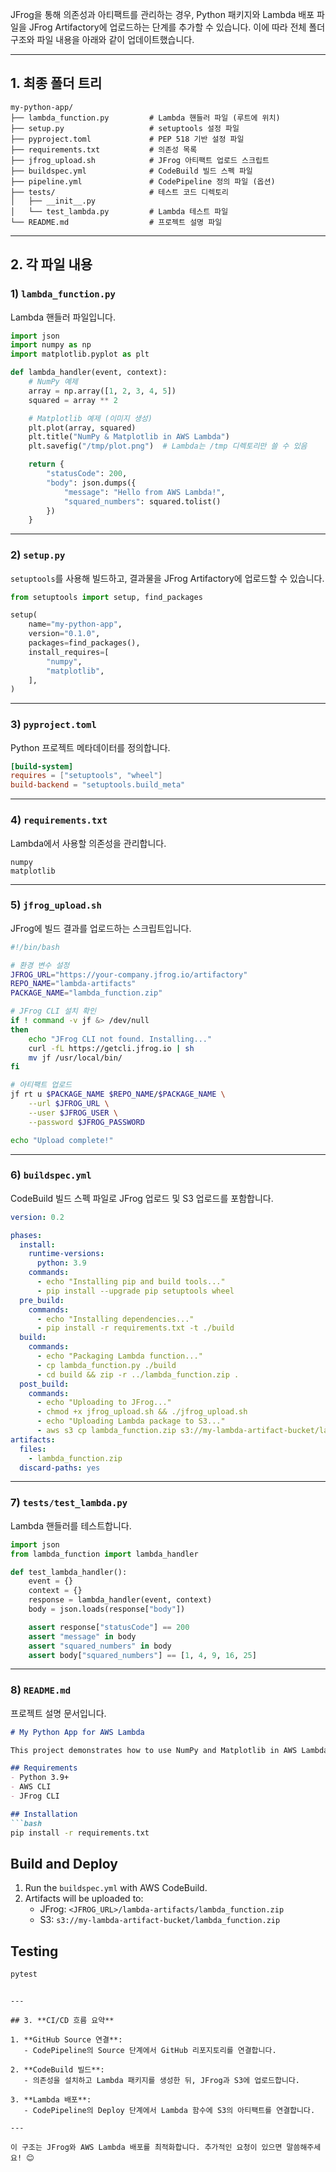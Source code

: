 JFrog을 통해 의존성과 아티팩트를 관리하는 경우, Python 패키지와 Lambda 배포 파일을 JFrog Artifactory에 업로드하는 단계를 추가할 수 있습니다. 이에 따라 전체 폴더 구조와 파일 내용을 아래와 같이 업데이트했습니다.

---

## 1. **최종 폴더 트리**

```plaintext
my-python-app/
├── lambda_function.py         # Lambda 핸들러 파일 (루트에 위치)
├── setup.py                   # setuptools 설정 파일
├── pyproject.toml             # PEP 518 기반 설정 파일
├── requirements.txt           # 의존성 목록
├── jfrog_upload.sh            # JFrog 아티팩트 업로드 스크립트
├── buildspec.yml              # CodeBuild 빌드 스펙 파일
├── pipeline.yml               # CodePipeline 정의 파일 (옵션)
├── tests/                     # 테스트 코드 디렉토리
│   ├── __init__.py
│   └── test_lambda.py         # Lambda 테스트 파일
└── README.md                  # 프로젝트 설명 파일
```

---

## 2. **각 파일 내용**

### **1) `lambda_function.py`**
Lambda 핸들러 파일입니다.

```python
import json
import numpy as np
import matplotlib.pyplot as plt

def lambda_handler(event, context):
    # NumPy 예제
    array = np.array([1, 2, 3, 4, 5])
    squared = array ** 2

    # Matplotlib 예제 (이미지 생성)
    plt.plot(array, squared)
    plt.title("NumPy & Matplotlib in AWS Lambda")
    plt.savefig("/tmp/plot.png")  # Lambda는 /tmp 디렉토리만 쓸 수 있음

    return {
        "statusCode": 200,
        "body": json.dumps({
            "message": "Hello from AWS Lambda!",
            "squared_numbers": squared.tolist()
        })
    }
```

---

### **2) `setup.py`**
`setuptools`를 사용해 빌드하고, 결과물을 JFrog Artifactory에 업로드할 수 있습니다.

```python
from setuptools import setup, find_packages

setup(
    name="my-python-app",
    version="0.1.0",
    packages=find_packages(),
    install_requires=[
        "numpy",
        "matplotlib",
    ],
)
```

---

### **3) `pyproject.toml`**
Python 프로젝트 메타데이터를 정의합니다.

```toml
[build-system]
requires = ["setuptools", "wheel"]
build-backend = "setuptools.build_meta"
```

---

### **4) `requirements.txt`**
Lambda에서 사용할 의존성을 관리합니다.

```plaintext
numpy
matplotlib
```

---

### **5) `jfrog_upload.sh`**
JFrog에 빌드 결과를 업로드하는 스크립트입니다.

```bash
#!/bin/bash

# 환경 변수 설정
JFROG_URL="https://your-company.jfrog.io/artifactory"
REPO_NAME="lambda-artifacts"
PACKAGE_NAME="lambda_function.zip"

# JFrog CLI 설치 확인
if ! command -v jf &> /dev/null
then
    echo "JFrog CLI not found. Installing..."
    curl -fL https://getcli.jfrog.io | sh
    mv jf /usr/local/bin/
fi

# 아티팩트 업로드
jf rt u $PACKAGE_NAME $REPO_NAME/$PACKAGE_NAME \
    --url $JFROG_URL \
    --user $JFROG_USER \
    --password $JFROG_PASSWORD

echo "Upload complete!"
```

---

### **6) `buildspec.yml`**
CodeBuild 빌드 스펙 파일로 JFrog 업로드 및 S3 업로드를 포함합니다.

```yaml
version: 0.2

phases:
  install:
    runtime-versions:
      python: 3.9
    commands:
      - echo "Installing pip and build tools..."
      - pip install --upgrade pip setuptools wheel
  pre_build:
    commands:
      - echo "Installing dependencies..."
      - pip install -r requirements.txt -t ./build
  build:
    commands:
      - echo "Packaging Lambda function..."
      - cp lambda_function.py ./build
      - cd build && zip -r ../lambda_function.zip .
  post_build:
    commands:
      - echo "Uploading to JFrog..."
      - chmod +x jfrog_upload.sh && ./jfrog_upload.sh
      - echo "Uploading Lambda package to S3..."
      - aws s3 cp lambda_function.zip s3://my-lambda-artifact-bucket/lambda_function.zip
artifacts:
  files:
    - lambda_function.zip
  discard-paths: yes
```

---

### **7) `tests/test_lambda.py`**
Lambda 핸들러를 테스트합니다.

```python
import json
from lambda_function import lambda_handler

def test_lambda_handler():
    event = {}
    context = {}
    response = lambda_handler(event, context)
    body = json.loads(response["body"])

    assert response["statusCode"] == 200
    assert "message" in body
    assert "squared_numbers" in body
    assert body["squared_numbers"] == [1, 4, 9, 16, 25]
```

---

### **8) `README.md`**
프로젝트 설명 문서입니다.

```markdown
# My Python App for AWS Lambda

This project demonstrates how to use NumPy and Matplotlib in AWS Lambda with CI/CD integration using AWS CodePipeline, CodeBuild, and JFrog.

## Requirements
- Python 3.9+
- AWS CLI
- JFrog CLI

## Installation
```bash
pip install -r requirements.txt
```

## Build and Deploy
1. Run the `buildspec.yml` with AWS CodeBuild.
2. Artifacts will be uploaded to:
   - JFrog: `<JFROG_URL>/lambda-artifacts/lambda_function.zip`
   - S3: `s3://my-lambda-artifact-bucket/lambda_function.zip`

## Testing
```bash
pytest
```
```

---

## 3. **CI/CD 흐름 요약**

1. **GitHub Source 연결**:
   - CodePipeline의 Source 단계에서 GitHub 리포지토리를 연결합니다.

2. **CodeBuild 빌드**:
   - 의존성을 설치하고 Lambda 패키지를 생성한 뒤, JFrog과 S3에 업로드합니다.

3. **Lambda 배포**:
   - CodePipeline의 Deploy 단계에서 Lambda 함수에 S3의 아티팩트를 연결합니다.

---

이 구조는 JFrog와 AWS Lambda 배포를 최적화합니다. 추가적인 요청이 있으면 말씀해주세요! 😊
